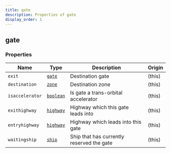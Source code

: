 ```yaml
---
title: gate
description: Properties of gate
display_order: 1
---
```


## gate

### Properties

| Name | Type | Description | Origin |
|------|------|-------------|--------|
| `exit` | [`gate`](./gate.md) | Destination gate | (this) |
| `destination` | [`zone`](./zone.md) | Destination zone | (this) |
| `isaccelerator` | [`boolean`](./boolean.md) | Is gate a trans-orbital accelerator | (this) |
| `exithighway` | [`highway`](./highway.md) | Highway which this gate leads into | (this) |
| `entryhighway` | [`highway`](./highway.md) | Highway which leads into this gate | (this) |
| `waitingship` | [`ship`](./ship.md) | Ship that has currently reserved the gate | (this) |

